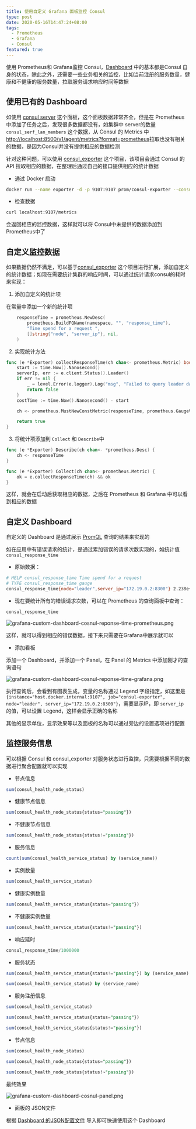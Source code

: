 ```yaml
---
title: 使用自定义 Grafana 面板监控 Consul
type: post
date: 2020-05-16T14:47:24+08:00
tags:
  - Prometheus
  - Grafana
  - Consul
featured: true
---
```


使用 Prometheus和 Grafana监控 Consul，[Dashboard](https://grafana.com/grafana/dashboards?orderBy=name&direction=asc) 中的基本都是Consul 自身的状态，除此之外，还需要一些业务相关的监控，比如当前注册的服务数量，健康和不健康的服务数量，拉取服务请求响应时间等数据

## 使用已有的 Dashboard

如使用 [consul server](https://grafana.com/grafana/dashboards/10890) 这个面板，这个面板数据非常齐全，但是在 Prometheus 中添加了任务之后，发现很多数据都没有，如集群中 server的数量 `consul_serf_lan_members` 这个数据，从 Consul 的 Metrics 中 [http://localhost:8500/v1/agent/metrics?format=prometheus](http://localhost:8500/v1/agent/metrics?format=prometheus)拉取也没有相关的数据，是因为Consul并没有提供相应的数据检测

针对这种问题，可以使用 [consul_exporter](https://github.com/prometheus/consul_exporter) 这个项目，该项目会通过 Consul 的API 拉取相应的数据，在整理后通过自己的接口提供相应的统计数据

- 通过 Docker 启动

```bash
docker run --name exporter -d -p 9107:9107 prom/consul-exporter --consul.server=host.docker.internal:8500
```

- 检查数据

```bash
curl localhost:9107/metrics
```

会返回相应的监控数据，这样就可以将 Consul中未提供的数据添加到 Prometheus中了

## 自定义监控数据

如果数据仍然不满足，可以基于[consul_exporter](https://github.com/prometheus/consul_exporter) 这个项目进行扩展，添加自定义的统计数据；如现在需要统计集群的响应时间，可以通过统计请求consul的耗时来实现：

1. 添加自定义的统计项

在常量中添加一个新的统计项

```go
    responseTime = prometheus.NewDesc(
        prometheus.BuildFQName(namespace, "", "response_time"),
        "Time spend for a request ",
        []string{"node", "server_ip"}, nil,
    )
```

2. 实现统计方法

```go
func (e *Exporter) collectResponseTime(ch chan<- prometheus.Metric) bool {
    start := time.Now().Nanosecond()
    serverIp, err := e.client.Status().Leader()
    if err != nil {
        _ = level.Error(e.logger).Log("msg", "Failed to query leader data", "err", err)
        return false
    }
    costTime := time.Now().Nanosecond() - start

    ch <- prometheus.MustNewConstMetric(responseTime, prometheus.GaugeValue, float64(costTime), "leader", serverIp)

    return true
}
```

3. 将统计项添加到 `Collect` 和 `Describe`中

```go
func (e *Exporter) Describe(ch chan<- *prometheus.Desc) {
    ch <- responseTime
}

func (e *Exporter) Collect(ch chan<- prometheus.Metric) {
    ok = e.collectResponseTime(ch) && ok
}
```

这样，就会在启动后获取相应的数据，之后在 Prometheus 和 Grafana 中可以看到相应的数据

## 自定义 Dashboard

自定义的 Dashboard 是通过展示 [PromQL](https://prometheus.io/docs/prometheus/latest/querying/basics/) 查询的结果来实现的

如在应用中有错误请求的统计，是通过累加错误的请求次数实现的，如统计值 `consul_response_time`

- 原始数据：

```bash
# HELP consul_response_time Time spend for a request
# TYPE consul_response_time gauge
consul_response_time{node="leader",server_ip="172.19.0.2:8300"} 2.238e+06
```

- 现在要统计所有的错误请求次数，可以在 Prometheus 的查询面板中查询：

```sql
consul_response_time
```

![grafana-custom-dashboard-cosnul-reponse-time-prometheus.png](https://img.hellowood.dev/picture/grafana-custom-dashboard-cosnul-reponse-time-prometheus.png)

这样，就可以得到相应的错误数据，接下来只需要在Grafana中展示就可以

- 添加看板

添加一个 Dashboard，并添加一个 Panel，在 Panel 的 Metrics 中添加刚才的查询语句

![grafana-custom-dashboard-cosnul-reponse-time-grafana.png](https://img.hellowood.dev/picture/grafana-custom-dashboard-cosnul-reponse-time-grafana.png)

执行查询后，会看到有图表生成，变量的名称通过 Legend 字段指定，如这里是 `{instance="host.docker.internal:9107", job="consul-exporter", node="leader", server_ip="172.19.0.2:8300"}`，需要显示IP，即 `server_ip` 的值，可以设置 Legend，这样会显示正确的名称

其他的显示单位，显示效果等以及面板的名称可以通过旁边的设置选项进行配置

## 监控服务信息

可以根据 Consul 和 consul_exporter 对服务状态进行监控，只需要根据不同的数据进行聚合配置就可以实现

- 节点信息

```sql
sum(consul_health_node_status)
```

- 健康节点信息

```sql
sum(consul_health_node_status{status="passing"})
```

- 不健康节点信息

```sql
sum(consul_health_node_status{status!="passing"})
```

- 服务信息

```sql
count(sum(consul_health_service_status) by (service_name))
```

- 实例数量

```sql
sum(consul_health_service_status)
```

- 健康实例数量

```sql
sum(consul_health_service_status{status="passing"})
```

- 不健康实例数量

```sql
sum(consul_health_service_status{status!="passing"})
```

- 响应延时

```sql
consul_response_time/1000000
```

- 服务状态

```sql
sum(consul_health_service_status{status!="passing"}) by (service_name)

sum(consul_health_service_status) by (service_name)
```

- 服务注册信息

```sql
sum(consul_health_service_status)

sum(consul_health_service_status{status="passing"})

sum(consul_health_service_status{status!="passing"})
```

- 节点信息

```sql
sum(consul_health_node_status)

sum(consul_health_node_status{status="passing"})

sum(consul_health_node_status{status!~"passing"})
```

最终效果

![grafana-custom-dashboard-cosnul-panel.png](https://img.hellowood.dev/picture/grafana-custom-dashboard-cosnul-panel.png)

- 面板的 JSON文件

根据 [Dashboard 的JSON配置文件](https://img.hellowood.dev/picture/custom-consul-grafana-dashboard.json) 导入即可快速使用这个 Dashboard
